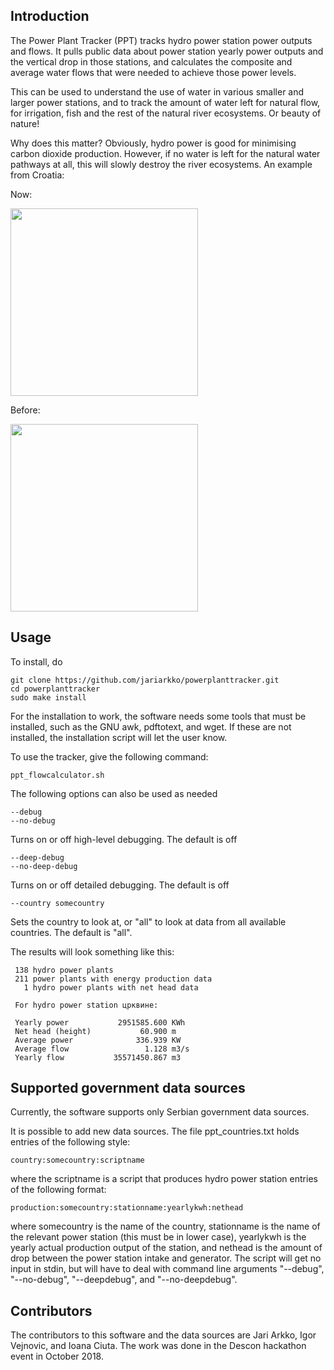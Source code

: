 
Introduction
------------

The Power Plant Tracker (PPT) tracks hydro power station power outputs and flows. It pulls public data about power station yearly power outputs and the vertical drop in those stations, and calculates the composite and average water flows that were needed to achieve those power levels.

This can be used to understand the use of water in various smaller and larger power stations, and to track the amount of water left for natural flow, for irrigation, fish and the rest of the natural river ecosystems. Or beauty of nature!

Why does this matter? Obviously, hydro power is good for minimising carbon dioxide production. However, if no water is left for the natural water pathways at all, this will slowly destroy the river ecosystems. An example from Croatia:

Now:

<img src="https://bankwatch.org/wp-content/uploads/2018/03/dabrova-dolina-croatia-why-not-build-small-hydropower-2.jpg" width="300">

Before:

<img src="https://bankwatch.org/wp-content/uploads/2018/03/dabrova-dolina-croatia-why-not-build-small-hydropower10-1024x768.jpg" width="300">

Usage
----

To install, do

    git clone https://github.com/jariarkko/powerplanttracker.git
    cd powerplanttracker
    sudo make install

For the installation to work, the software needs some tools that must be installed, such as the GNU awk, pdftotext, and wget. If these are not installed, the installation script will let the user know.

To use the tracker, give the following command:

    ppt_flowcalculator.sh

The following options can also be used as needed

    --debug
    --no-debug

Turns on or off high-level debugging. The default is off

    --deep-debug
    --no-deep-debug

Turns on or off detailed debugging. The default is off

    --country somecountry

Sets the country to look at, or "all" to look at data from all available countries. The default is "all".

The results will look something like this:

     138 hydro power plants
     211 power plants with energy production data
       1 hydro power plants with net head data

     For hydro power station црквине:
     
     Yearly power           2951585.600 KWh
     Net head (height)           60.900 m
     Average power              336.939 KW
     Average flow                 1.128 m3/s
     Yearly flow           35571450.867 m3


Supported government data sources
---------------------------------

Currently, the software supports only Serbian government data sources.

It is possible to add new data sources. The file ppt_countries.txt holds entries of the following style:

    country:somecountry:scriptname

where the scriptname is a script that produces hydro power station entries of the following format:

    production:somecountry:stationname:yearlykwh:nethead

where somecountry is the name of the country, stationname is the name of the relevant power station (this must be in lower case), yearlykwh is the yearly actual production output of the station, and nethead is the amount of drop between the power station intake and generator. The script will get no input in stdin, but will have to deal with command line arguments "--debug", "--no-debug", "--deepdebug", and "--no-deepdebug".


Contributors
------------

The contributors to this software and the data sources are Jari Arkko, Igor Vejnovic, and Ioana Ciuta. The work was done in the Descon hackathon event in October 2018.
